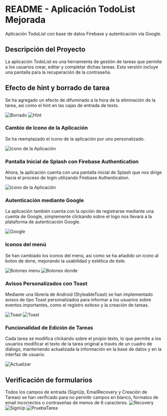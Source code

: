 # README - Aplicación TodoList Mejorada

Aplicación TodoList con base de datos Firebase y autenticación vía Google.

## Descripción del Proyecto

La aplicación TodoList es una herramienta de gestión de tareas que permite a los usuarios crear, editar y completar dichas tareas. Esta versión incluye una pantalla para la recuperación de la contraseña.

## Efecto de hint y borrado de tarea

Se ha agregado un efecto de difuminado a la hora de la eliminación de la tarea, así como el hint en las cajas de entrada de texto.

![Borrado](/imgReadme/borrado.gif)
![Hint](/imgReadme/hint.gif)

### Cambio de Icono de la Aplicación
Se ha reemplazado el icono de la aplicación por uno personalizado.

![Icono de la Aplicación](/imgReadme/appicon.png)

### Pantalla Inicial de Splash con Firebase Authentication
Ahora, la aplicación cuenta con una pantalla inicial de Splash que nos dirige hacia el proceso de login utilizando Firebase Authentication.

![Icono de la Aplicación](/imgReadme/splash.gif)

### Autenticación mediante Google
La aplicación también cuenta con la opción de registrarse mediante una cuenta de Google, simplemente clickando sobre el logo nos llevará a la plataforma de autenticación Google.

![Google](/imgReadme/google.gif)

### Iconos del menú
Se han cambiado los iconos del menú, así como se ha añadido un icono al boton de done, mejorando la usabilidad y estética de éste. 

![Botones menu](/imgReadme/botonesmenu.png)
![Botones donde](/imgReadme/iconoboton.png)

### Avisos Personalizados con Toast
Mediante una librería de Android (StyleableToast) se han implementado avisos de tipo Toast personalizados para informar a los usuarios sobre eventos importantes, como el registro exitoso y la creación de tareas.

![Toast](/imgReadme/toastpersonalizado.png)
![Toast](/imgReadme/toastpersonalizado2.png)


### Funcionalidad de Edición de Tareas
Cada tarea se modifica clickando sobre el propio texto, lo que permite a los usuarios modificar el texto de la tarea original a través de un cuadro de diálogo, manteniendo actualizada la información en la base de datos y en la interfaz de usuario.

![Actualizar](/imgReadme/actualizar.gif)


## Verificación de formularios
Todos los campos de entrada (SignUp, EmailRecovery y Creación de Tareas) se han verificado para no permitir campos en blanco, formatos de email incorrectos o contraseñas de menos de 6 caracteres. 
![Recovery](/imgReadme/prueba_mail_recovery.gif)
![SignUp](/imgReadme/signup.gif)
![PruebaTarea](/imgReadme/prueba_tarea_vacia.gif)




